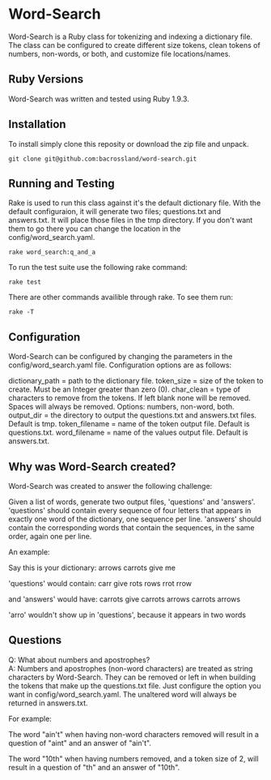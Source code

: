 Word-Search
===========

Word-Search is a Ruby class for tokenizing and indexing a dictionary file. The class can be configured
to create different size tokens, clean tokens of numbers, non-words, or both, and customize file locations/names.

## Ruby Versions

Word-Search was written and tested using Ruby 1.9.3.

## Installation

To install simply clone this reposity or download the zip file and unpack.

	git clone git@github.com:bacrossland/word-search.git

## Running and Testing

Rake is used to run this class against it's the default dictionary file. With the default configuraion, it will
generate two files; questions.txt and answers.txt. It will place those files in the tmp directory. If you don't
want them to go there you can change the location in the config/word_search.yaml.

	rake word_search:q_and_a

To run the test suite use the following rake command:
	
	rake test

There are other commands availible through rake. To see them run:

	rake -T

## Configuration

Word-Search can be configured by changing the parameters in the config/word_search.yaml file. Configuration
options are as follows:

   dictionary_path = path to the dictionary file.
   token_size = size of the token to create. Must be an Integer greater than zero (0).
   char_clean = type of characters to remove from the tokens. If left blank none will be removed.
                Spaces will always be removed. Options: numbers, non-word, both.
   output_dir = the directory to output the questions.txt and answers.txt files. Default is tmp.
   token_filename = name of the token output file. Default is questions.txt.
   word_filename = name of the values output file. Default is answers.txt.	

## Why was Word-Search created?

Word-Search was created to answer the following challenge:

Given a list of words, generate two output files, 'questions' and 'answers'. 'questions' should contain every
sequence of four letters that appears in exactly one word of the dictionary, one sequence per line. 
'answers' should contain the corresponding words that contain the sequences, in the same order,
again one per line.

An example:

Say this is your dictionary:
	arrows
	carrots
	give
	me

'questions' would contain:
	carr
	give
	rots
	rows
	rrot
	rrow

and 'answers' would have:
	carrots
	give
	carrots
	arrows
	carrots
	arrows

'arro' wouldn't show up in 'questions', because it appears in two words

## Questions
Q: What about numbers and apostrophes?  
A: Numbers and apostrophes (non-word characters) are treated as string characters by Word-Search. They can be 
removed or left in when building the tokens that make up the questions.txt file. Just configure the option you 
want in config/word_search.yaml. The unaltered word will always be returned in answers.txt.

For example: 

The word "ain't" when having non-word characters removed will result in a question of "aint" and an answer of "ain't".

The word "10th" when having numbers removed, and a token size of 2, will result in a question of "th" and an answer of "10th".
